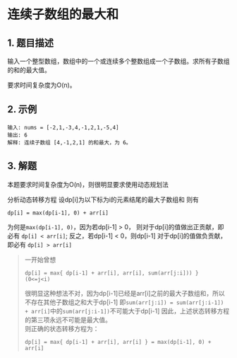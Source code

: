 # 连续子数组的最大和

## 1. 题目描述
输入一个整型数组，数组中的一个或连续多个整数组成一个子数组。求所有子数组的和的最大值。

要求时间复杂度为O(n)。

## 2. 示例
```
输入: nums = [-2,1,-3,4,-1,2,1,-5,4]
输出: 6
解释: 连续子数组 [4,-1,2,1] 的和最大，为 6。
```

## 3. 解题
本题要求时间复杂度为O(n)，则很明显要求使用动态规划法

分析动态转移方程
设dp[i]为以下标为i的元素结尾的最大子数组和
则有
```
dp[i] = max(dp[i-1], 0) + arr[i]
```
为何是`max(dp[i-1], 0)`，因为若dp[i-1] > 0， 则对于dp[i]的值做出正贡献，即必有
`dp[i] < arr[i]`; 反之，若dp[i-1] < 0，则dp[i-1] 对于dp[i]的值做负贡献，即必有
`dp[i] > arr[i]`

> 一开始曾想
> ```
> dp[i] = max{ dp[i-1] + arr[i], arr[i], sum(arr[j:i])) }  (0<=j<i)
> ```  
> 很明显这种想法不对，因为dp[i-1]已经是arr[i]之前的最大子数组和，所以不存在其他子数组之和大于dp[i-1]
> 即`sum(arr[j:i]) = sum(arr[j:i-1]) + arr[i]`中的`sum(arr[j:i-1])`不可能大于dp[i-1]
> 因此，上述状态转移方程的第三项永远不可能是最大值。  
> 则正确的状态转移方程为：
> ```
> dp[i] = max{ dp[i-1] + arr[i], arr[i] } = max(dp[i-1], 0) + arr[i]
> ```